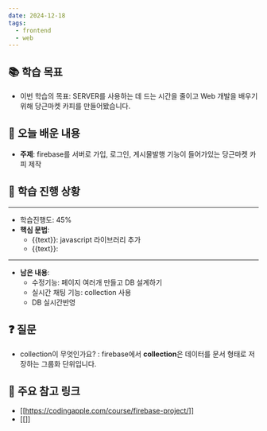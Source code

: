 ```yaml
---
date: 2024-12-18
tags:
  - frontend
  - web
---
```

## 📚 학습 목표 
- 이번 학습의 목표: SERVER를 사용하는 데 드는 시간을 줄이고 Web 개발을 배우기 위해 당근마켓 카피를 만들어봤습니다.
## 📝 오늘 배운 내용 

- **주제**: firebase를 서버로 가입, 로그인, 게시물발행 기능이 들어가있는 당근마켓 카피 제작

## 📝 학습 진행 상황
---
- 학습진행도: 45%
- **핵심 문법**: 
	- {{text}}: javascript 라이브러리 추가 
	- {{text}}: 
---
- **남은 내용**: 
	- 수정기능: 페이지 여러개 만들고 DB 설계하기  
	- 실시간 채팅 기능: collection 사용  
	- DB 실시간반영
## ❓ 질문
-  collection이 무엇인가요? : firebase에서 **collection**은 데이터를 문서 형태로 저장하는 그룹화 단위입니다.
## 📌 주요 참고 링크
- [[https://codingapple.com/course/firebase-project/]] 
- [[]]